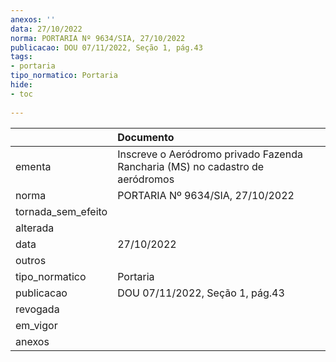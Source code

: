 ```yaml
---
anexos: ''
data: 27/10/2022
norma: PORTARIA Nº 9634/SIA, 27/10/2022
publicacao: DOU 07/11/2022, Seção 1, pág.43
tags:
- portaria
tipo_normatico: Portaria
hide: 
- toc 
 
---
```


|                    | Documento                                                                     |
|:-------------------|:------------------------------------------------------------------------------|
| ementa             | Inscreve o Aeródromo privado Fazenda Rancharia (MS) no cadastro de aeródromos |
| norma              | PORTARIA Nº 9634/SIA, 27/10/2022                                              |
| tornada_sem_efeito |                                                                               |
| alterada           |                                                                               |
| data               | 27/10/2022                                                                    |
| outros             |                                                                               |
| tipo_normatico     | Portaria                                                                      |
| publicacao         | DOU 07/11/2022, Seção 1, pág.43                                               |
| revogada           |                                                                               |
| em_vigor           |                                                                               |
| anexos             |                                                                               |